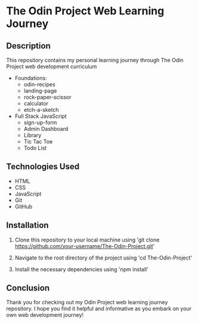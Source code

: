 # The Odin Project Web Learning Journey
## Description
This repository contains my personal learning journey through The Odin Project web development curriculum

- Foundations:
   - odin-recipes
   - landing-page
   - rock-paper-scissor
   - calculator
   - etch-a-sketch
- Full Stack JavaScript
   - sign-up-form
   - Admin Dashboard
   - Library
   - Tic Tac Toe
   - Todo List

## Technologies Used
- HTML
- CSS
- JavaScript
- Git
- GitHub

## Installation
1. Clone this repository to your local machine using 'git clone https://github.com/your-username/The-Odin-Project.git'

2. Navigate to the root directory of the project using 'cd The-Odin-Project'

3. Install the necessary dependencies using 'npm install'

## Conclusion
Thank you for checking out my Odin Project web learning journey repository. I hope you find it helpful and informative as you embark on your own web development journey!